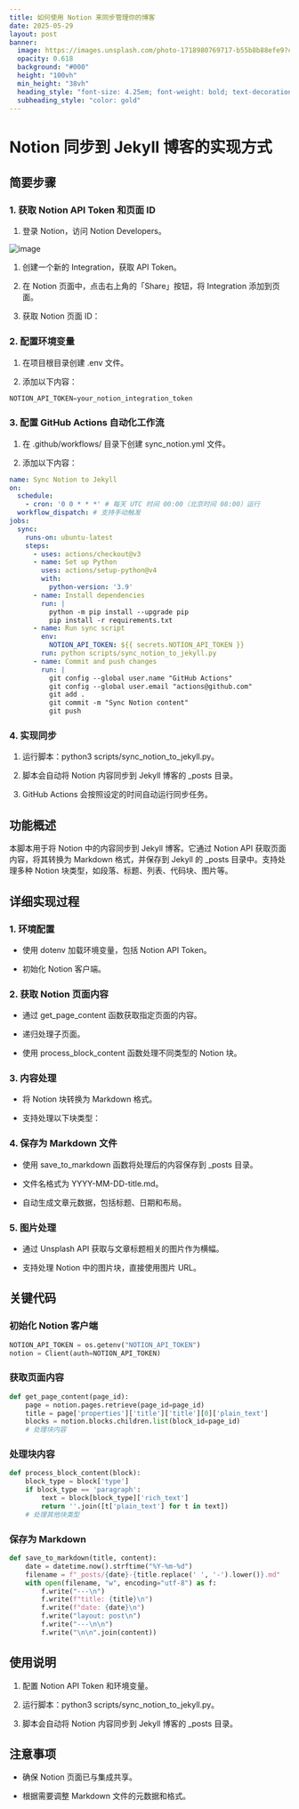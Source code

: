 ```yaml
---
title: 如何使用 Notion 来同步管理你的博客
date: 2025-05-29
layout: post
banner:
  image: https://images.unsplash.com/photo-1718980769717-b55b8b88efe9?crop=entropy&cs=tinysrgb&fit=max&fm=jpg&ixid=M3w2OTIwMzJ8MHwxfHJhbmRvbXx8fHx8fHx8fDE3NDg0ODg0ODV8&ixlib=rb-4.1.0&q=80&w=1080
  opacity: 0.618
  background: "#000"
  height: "100vh"
  min_height: "38vh"
  heading_style: "font-size: 4.25em; font-weight: bold; text-decoration: underline"
  subheading_style: "color: gold"
---
```


# Notion 同步到 Jekyll 博客的实现方式

## 简要步骤

### 1. 获取 Notion API Token 和页面 ID

1. 登录 Notion，访问 Notion Developers。

![image](https://prod-files-secure.s3.us-west-2.amazonaws.com/a7a0cc5a-89b9-4cda-8686-1fba0ca52f40/d19c1afe-dea5-4312-9333-786b0ba83054/image.png?X-Amz-Algorithm=AWS4-HMAC-SHA256&X-Amz-Content-Sha256=UNSIGNED-PAYLOAD&X-Amz-Credential=ASIAZI2LB466XQFDYDOL%2F20250529%2Fus-west-2%2Fs3%2Faws4_request&X-Amz-Date=20250529T031444Z&X-Amz-Expires=3600&X-Amz-Security-Token=IQoJb3JpZ2luX2VjELv%2F%2F%2F%2F%2F%2F%2F%2F%2F%2FwEaCXVzLXdlc3QtMiJFMEMCH04CAaK8QRfhFRA5xKKSMOmABHQ8nFdSTYQq2rc0RHYCICO26X9CM9XEiOrAd8n7ccz0sxD9skFIfNsOYqOaQDCnKogECIP%2F%2F%2F%2F%2F%2F%2F%2F%2F%2FwEQABoMNjM3NDIzMTgzODA1IgyuXI8h50zCmKASuOIq3AM%2Bo6nNeMr7Nv1HT0eo0r9%2FK%2FLAYYdtOxhdmfm3kMLMvPLH7CphOHMLwuNTyTGdf4F4D5FI5iifMH46Csw%2FPe5fkVqFzL6sw%2FIR9B%2Fg2ChXJ8%2BwCNqpfn4drWgVriSrsg7NVLeapHG1%2BdTFJIS6UkkPgWFz4MEuQ4kqVgOHwvBa60KCimlCQ2BusDTyHs5caV332HL%2B5eZ%2FPUUqNcuKkbu%2FzUZG2rwkq182GEUX21VFv%2Fk0XmYLTUqesj9rMPckP9yLcib9O0JAw0Sd6f0EquchlODbCwr3BYPcWOBDreWV9goZkQuK0UcPZY1fAFPjQ2hrhNsdUOF1cr80LogzGiYt7ARHY89calQrEVm8u56M605x1i6A0V2JPbJugyQATisqz%2BRD22gRwTFz6CCIk1Zo2B2S7WApHTd54BCKSrb8zJbHtBAFWEKf5asN6Big20oAxE8pe119YPN3VuoG1Xogygg%2BuOlpThC9yGzHXIAbp%2BjJvDNisk%2FsVG9UlmTGq9R4km1m8%2F%2F9cG27%2F3mcd0sVDsRuhyQnTLH%2Bhiaih5XmmjR%2BRujnZIi87xKtJUqg49WXR7o5trZ8g8LZddUNXeD%2FDEpsl3uyLZ7ckvRmOpptgcvn%2FZNc7w3d7%2Bgf6zCIiN%2FBBjqnAcVLcuW9bNNxIlLQaMZ3wl0HREQbAKkPnwRVeBuIunh07a9omA2VNWak89PrH13%2BXhznpcCzV6F44fQj4GL1Dh4%2Bzq%2FEcMnNEHzsRSqLT%2Ff6dyARlAZMSyKLT59LG%2F%2FXZ8Fn2%2BNmXr2PDAzsTJIEMDzR8shGk9cNzqPeMyTf80bTLLSV7vfhWe9z8Bz2jyTQ44JT9DKj97eGpH%2B7sl2TOQvdgWBq7VFb&X-Amz-Signature=48185fb737723815dd62ec3b6d46d429141f59d646683157550bf170b69e2406&X-Amz-SignedHeaders=host&x-id=GetObject)

1. 创建一个新的 Integration，获取 API Token。

1. 在 Notion 页面中，点击右上角的「Share」按钮，将 Integration 添加到页面。

1. 获取 Notion 页面 ID：


### 2. 配置环境变量

1. 在项目根目录创建 .env 文件。

1. 添加以下内容：

```javascript
NOTION_API_TOKEN=your_notion_integration_token
```

### 3. 配置 GitHub Actions 自动化工作流

1. 在 .github/workflows/ 目录下创建 sync_notion.yml 文件。

1. 添加以下内容：

```yaml
name: Sync Notion to Jekyll
on:
  schedule:
    - cron: '0 0 * * *' # 每天 UTC 时间 00:00（北京时间 08:00）运行
  workflow_dispatch: # 支持手动触发
jobs:
  sync:
    runs-on: ubuntu-latest
    steps:
      - uses: actions/checkout@v3
      - name: Set up Python
        uses: actions/setup-python@v4
        with:
          python-version: '3.9'
      - name: Install dependencies
        run: |
          python -m pip install --upgrade pip
          pip install -r requirements.txt
      - name: Run sync script
        env:
          NOTION_API_TOKEN: ${{ secrets.NOTION_API_TOKEN }}
        run: python scripts/sync_notion_to_jekyll.py
      - name: Commit and push changes
        run: |
          git config --global user.name "GitHub Actions"
          git config --global user.email "actions@github.com"
          git add .
          git commit -m "Sync Notion content"
          git push
```

### 4. 实现同步

1. 运行脚本：python3 scripts/sync_notion_to_jekyll.py。

1. 脚本会自动将 Notion 内容同步到 Jekyll 博客的 _posts 目录。

1. GitHub Actions 会按照设定的时间自动运行同步任务。

## 功能概述

本脚本用于将 Notion 中的内容同步到 Jekyll 博客。它通过 Notion API 获取页面内容，将其转换为 Markdown 格式，并保存到 Jekyll 的 _posts 目录中。支持处理多种 Notion 块类型，如段落、标题、列表、代码块、图片等。

## 详细实现过程

### 1. 环境配置

- 使用 dotenv 加载环境变量，包括 Notion API Token。

- 初始化 Notion 客户端。

### 2. 获取 Notion 页面内容

- 通过 get_page_content 函数获取指定页面的内容。

- 递归处理子页面。

- 使用 process_block_content 函数处理不同类型的 Notion 块。

### 3. 内容处理

- 将 Notion 块转换为 Markdown 格式。

- 支持处理以下块类型：


### 4. 保存为 Markdown 文件

- 使用 save_to_markdown 函数将处理后的内容保存到 _posts 目录。

- 文件名格式为 YYYY-MM-DD-title.md。

- 自动生成文章元数据，包括标题、日期和布局。

### 5. 图片处理

- 通过 Unsplash API 获取与文章标题相关的图片作为横幅。

- 支持处理 Notion 中的图片块，直接使用图片 URL。

## 关键代码

### 初始化 Notion 客户端

```python
NOTION_API_TOKEN = os.getenv("NOTION_API_TOKEN")
notion = Client(auth=NOTION_API_TOKEN)
```

### 获取页面内容

```python
def get_page_content(page_id):
    page = notion.pages.retrieve(page_id=page_id)
    title = page['properties']['title']['title'][0]['plain_text']
    blocks = notion.blocks.children.list(block_id=page_id)
    # 处理块内容
```

### 处理块内容

```python
def process_block_content(block):
    block_type = block['type']
    if block_type == 'paragraph':
        text = block[block_type]['rich_text']
        return ''.join([t['plain_text'] for t in text])
    # 处理其他块类型
```

### 保存为 Markdown

```python
def save_to_markdown(title, content):
    date = datetime.now().strftime("%Y-%m-%d")
    filename = f"_posts/{date}-{title.replace(' ', '-').lower()}.md"
    with open(filename, "w", encoding="utf-8") as f:
        f.write("---\n")
        f.write(f"title: {title}\n")
        f.write(f"date: {date}\n")
        f.write("layout: post\n")
        f.write("---\n\n")
        f.write("\n\n".join(content))
```

## 使用说明

1. 配置 Notion API Token 和环境变量。

1. 运行脚本：python3 scripts/sync_notion_to_jekyll.py。

1. 脚本会自动将 Notion 内容同步到 Jekyll 博客的 _posts 目录。

## 注意事项

- 确保 Notion 页面已与集成共享。

- 根据需要调整 Markdown 文件的元数据和格式。